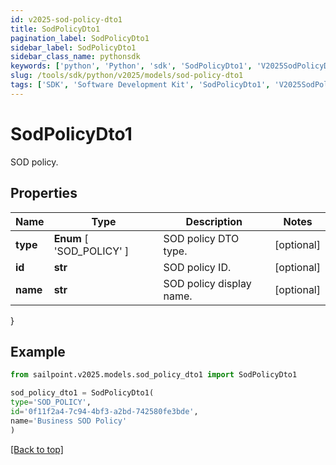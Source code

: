 ```yaml
---
id: v2025-sod-policy-dto1
title: SodPolicyDto1
pagination_label: SodPolicyDto1
sidebar_label: SodPolicyDto1
sidebar_class_name: pythonsdk
keywords: ['python', 'Python', 'sdk', 'SodPolicyDto1', 'V2025SodPolicyDto1'] 
slug: /tools/sdk/python/v2025/models/sod-policy-dto1
tags: ['SDK', 'Software Development Kit', 'SodPolicyDto1', 'V2025SodPolicyDto1']
---
```


# SodPolicyDto1

SOD policy.

## Properties

Name | Type | Description | Notes
------------ | ------------- | ------------- | -------------
**type** |  **Enum** [  'SOD_POLICY' ] | SOD policy DTO type. | [optional] 
**id** | **str** | SOD policy ID. | [optional] 
**name** | **str** | SOD policy display name. | [optional] 
}

## Example

```python
from sailpoint.v2025.models.sod_policy_dto1 import SodPolicyDto1

sod_policy_dto1 = SodPolicyDto1(
type='SOD_POLICY',
id='0f11f2a4-7c94-4bf3-a2bd-742580fe3bde',
name='Business SOD Policy'
)

```
[[Back to top]](#) 

